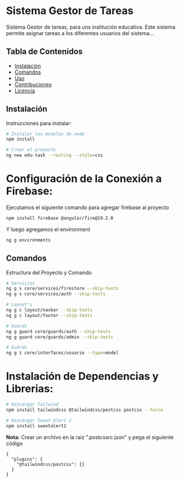 # Sistema Gestor de Tareas

Sistema Gestor de tareas, para uns institución educativa. Este sistema permite asignar tareas a los diferentes usuarios del sistema...

## Tabla de Contenidos
- [Instalación](#instalación)
- [Comandos](#comandos)
- [Uso](#uso)
- [Contribuciones](#contribuciones)
- [Licencia](#licencia)

## Instalación

Instrucciones para instalar:
```bash
# Instalar los modulos de node
npm install
```

```bash
# Crear el proyecto
ng new edu-task --routing --style=css
```

# Configuración de la Conexión a Firebase:

Ejecutamos el siguiente comando para agregar firebase al proyecto

```bash
npm install firebase @angular/fire@19.2.0

```
Y luego agregamos el environment

```bash
ng g environments

```

## Comandos

Estructura del Proyecto y Comando

```bash
# Servicios
ng g s core/services/firestore --skip-tests
ng g s core/services/auth --skip-tests

```

```bash
# Layout's
ng g c layout/navbar --skip-tests
ng g c layout/footer --skip-tests

```

```bash
# Guards
ng g guard core/guards/auth --skip-tests
ng g guard core/guards/admin --skip-tests

```

```bash
# Guards
ng g i core/interfaces/usuario --type=model
```

# Instalación de Dependencias y Librerias:
 
```bash
# Descargar Tailwind
npm install tailwindcss @tailwindcss/postcss postcss --force

# Descargar Sweet Alert 2
npm install sweetalert2 
```
**Nota:**  Crear un archivo en la raiz ".postcssrc.json" y pega el siguiente código
```
{
  "plugins": {
    "@tailwindcss/postcss": {}
  }
}

```
